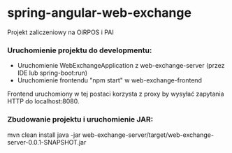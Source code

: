 # spring-angular-web-exchange
Projekt zaliczeniowy na OiRPOS i PAI

### Uruchomienie projektu do developmentu:
- Uruchomienie WebExchangeApplication z web-exchange-server (przez IDE lub spring-boot:run)
- Uruchomienie frontendu "npm start" w web-exchange-frontend

Frontend uruchomiony w tej postaci korzysta z proxy by wysyłać zapytania HTTP do localhost:8080.

### Zbudowanie projektu i uruchomienie JAR:
mvn clean install
java -jar web-exchange-server/target/web-exchange-server-0.0.1-SNAPSHOT.jar
